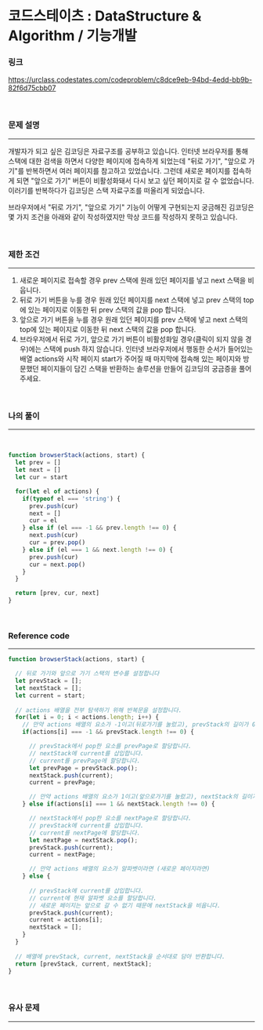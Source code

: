 코드스테이츠 : DataStructure & Algorithm / 기능개발
===
### 링크
https://urclass.codestates.com/codeproblem/c8dce9eb-94bd-4edd-bb9b-82f6d75cbb07

<br>

### 문제 설명
---
개발자가 되고 싶은 김코딩은 자료구조를 공부하고 있습니다. 인터넷 브라우저를 통해 스택에 대한 검색을 하면서 다양한 페이지에 접속하게 되었는데 "뒤로 가기", "앞으로 가기"를 반복하면서 여러 페이지를 참고하고 있었습니다.
그런데 새로운 페이지를 접속하게 되면 "앞으로 가기" 버튼이 비활성화돼서 다시 보고 싶던 페이지로 갈 수 없었습니다. 이러기를 반복하다가 김코딩은 스택 자료구조를 떠올리게 되었습니다.

브라우저에서 "뒤로 가기", "앞으로 가기" 기능이 어떻게 구현되는지 궁금해진 김코딩은 몇 가지 조건을 아래와 같이 작성하였지만 막상 코드를 작성하지 못하고 있습니다.

<br>

### 제한 조건
---
1. 새로운 페이지로 접속할 경우 prev 스택에 원래 있던 페이지를 넣고 next 스택을 비웁니다.
2. 뒤로 가기 버튼을 누를 경우 원래 있던 페이지를 next 스택에 넣고 prev 스택의 top에 있는 페이지로 이동한 뒤 prev 스택의 값을 pop 합니다.
3. 앞으로 가기 버튼을 누를 경우 원래 있던 페이지를 prev 스택에 넣고 next 스택의 top에 있는 페이지로 이동한 뒤 next 스택의 값을 pop 합니다.
4. 브라우저에서 뒤로 가기, 앞으로 가기 버튼이 비활성화일 경우(클릭이 되지 않을 경우)에는 스택에 push 하지 않습니다.
인터넷 브라우저에서 행동한 순서가 들어있는 배열 actions와 시작 페이지 start가 주어질 때 마지막에 접속해 있는 페이지와 방문했던 페이지들이 담긴 스택을 반환하는 솔루션을 만들어 김코딩의 궁금증을 풀어주세요.

<br>


### 나의 풀이
---

<br>

```js
function browserStack(actions, start) {
  let prev = []
  let next = []
  let cur = start

  for(let el of actions) {
    if(typeof el === 'string') {
      prev.push(cur)
      next = []
      cur = el
    } else if (el === -1 && prev.length !== 0) {
      next.push(cur)
      cur = prev.pop()
    } else if (el === 1 && next.length !== 0) {
      prev.push(cur)
      cur = next.pop()
    }
  }

  return [prev, cur, next]
}
```
<br>

### Reference code
---

```js
function browserStack(actions, start) {

  // 뒤로 가기와 앞으로 가기 스택의 변수를 설정합니다
  let prevStack = [];
  let nextStack = [];
  let current = start;
  
  // actions 배열을 전부 탐색하기 위해 반복문을 설정합니다.
  for(let i = 0; i < actions.length; i++) {
    // 만약 actions 배열의 요소가 -1이고(뒤로가기를 눌렀고), prevStack의 길이가 0이 아닐 때(이전으로 돌아가는 페이지가 있다면)
    if(actions[i] === -1 && prevStack.length !== 0) {

      // prevStack에서 pop한 요소를 prevPage로 할당합니다.
      // nextStack에 current를 삽입합니다.
      // current를 prevPage에 할당합니다.
      let prevPage = prevStack.pop();
      nextStack.push(current);
      current = prevPage;

      // 만약 actions 배열의 요소가 1이고(앞으로가기를 눌렀고), nextStack의 길이가 0이 아닐 때(다음으로 넘어가는 페이지가 있다면)
    } else if(actions[i] === 1 && nextStack.length !== 0) {

      // nextStack에서 pop한 요소를 nextPage로 할당합니다.
      // prevStack에 current를 삽입합니다.
      // current를 nextPage에 할당합니다.
      let nextPage = nextStack.pop();
      prevStack.push(current);
      current = nextPage;

      // 만약 actions 배열의 요소가 알파벳이라면 (새로운 페이지라면)
    } else {
      
      // prevStack에 current를 삽입합니다.
      // current에 현재 알파벳 요소를 할당합니다.
      // 새로운 페이지는 앞으로 갈 수 없기 때문에 nextStack을 비웁니다.
      prevStack.push(current);
      current = actions[i];
      nextStack = [];
    }
  }
  
  // 배열에 prevStack, current, nextStack을 순서대로 담아 반환합니다.
  return [prevStack, current, nextStack];
}
```
<br>

### 유사 문제
---

<br>
